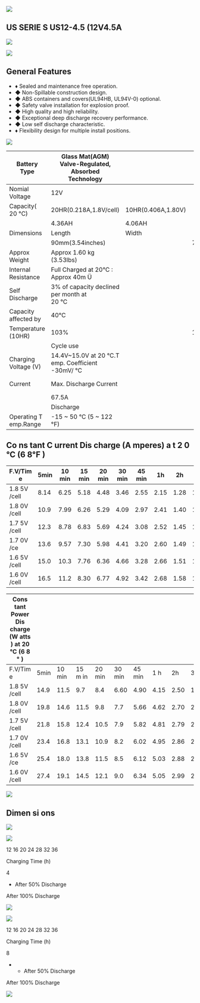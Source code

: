 ![](_page_0_Picture_0.jpeg)

## US SERIE S US12-4.5 (12V4.5A

![](_page_0_Picture_2.jpeg)

![](_page_0_Picture_3.jpeg)

## General Features

- ♦ Sealed and maintenance free operation.
- ◆ Non-Spillable construction design.
- ◆ ABS containers and covers(UL94HB, UL94V-0) optional.
- ◆ Safety valve installation for explosion proof.
- ◆ High quality and high reliability.
- ◆ Exceptional deep discharge recovery performance.
- ◆ Low self discharge characteristic.
- ♦ Flexibility design for multiple install positions.

![](_page_0_Picture_13.jpeg)

| Battery Type          | Glass Mat(AGM)<br>Valve-Regulated, Absorbed<br>Technology |                    |                  |                                                    |                    |                  |  |  |  |  |  |
|-----------------------|-----------------------------------------------------------|--------------------|------------------|----------------------------------------------------|--------------------|------------------|--|--|--|--|--|
| Nomial Voltage        | 12V                                                       |                    |                  |                                                    |                    |                  |  |  |  |  |  |
| Capacity( 20 °C)      | 20HR(0.218A,1.8V/cell)                                    | 10HR(0.406A,1.80V) |                  | 5HR(0.734A,1.75V)                                  |                    | 1HR(2.68A,1.60V) |  |  |  |  |  |
|                       | 4.36AH                                                    | 4.06AH             |                  | 3.67AH                                             |                    | 2.68AH           |  |  |  |  |  |
| Dimensions            | Length                                                    | Width              |                  | Height                                             |                    | Total Height     |  |  |  |  |  |
|                       | 90mm(3.54inches)                                          |                    | 70mm(2.76inches) | 101mm(3.98inches)                                  |                    | 107mm(4.21inch)  |  |  |  |  |  |
| Approx Weight         | Approx 1.60 kg (3.53lbs)                                  |                    |                  |                                                    |                    |                  |  |  |  |  |  |
| Internal Resistance   | Full Charged at 20°C : Approx 40m   Ü                     |                    |                  |                                                    |                    |                  |  |  |  |  |  |
| Self Discharge        | 3%  of capacity declined per month at<br>20 °C            |                    |                  |                                                    |                    |                  |  |  |  |  |  |
| Capacity affected by  | 40°C                                                      |                    |                  | 0°C                                                |                    | -15°C            |  |  |  |  |  |
| Temperature (10HR)    | 103%                                                      |                    | 100%             | 86%                                                |                    | 65%              |  |  |  |  |  |
|                       | Cycle use                                                 |                    |                  | Float use                                          |                    |                  |  |  |  |  |  |
| Charging Voltage (V)  | 14.4V~15.0V at 20 °C.T emp. Coefficient -30mV/ °C         |                    |                  | 13.5V~13.8V at 20 °C.Temp. Coefficient (-20mV/ °C) |                    |                  |  |  |  |  |  |
| Current               | Max. Discharge Current                                    |                    |                  | Initial Charging Current                           |                    |                  |  |  |  |  |  |
|                       | 67.5A                                                     |                    |                  | Less than 1.35A                                    |                    |                  |  |  |  |  |  |
|                       | Discharge                                                 |                    |                  | Charging                                           |                    | Storage          |  |  |  |  |  |
| Operating T emp.Range | -15 ~ 50 °C (5 ~ 122 °F)                                  |                    |                  | 0~40°C (32 ~ 104°F)                                | -15~40°C (5~104°F) |                  |  |  |  |  |  |

## Co ns tant C urrent Dis charge (A mperes) a t 2 0 °C (6 8°F )

| F.V/Tim e    | 5min | 10 min | 15 min | 20 min | 30 min | 45 min | 1h   | 2h   | 3h   | 4h    | 5h    | 6h    | 8h    | 10h   | 20h   |
|--------------|------|--------|--------|--------|--------|--------|------|------|------|-------|-------|-------|-------|-------|-------|
| 1.8 5V /cell | 8.14 | 6.25   | 5.18   | 4.48   | 3.46   | 2.55   | 2.15 | 1.28 | 1.01 | 0.817 | 0.667 | 0.584 | 0.471 | 0.394 | 0.216 |
| 1.8 0V /cell | 10.9 | 7.99   | 6.26   | 5.29   | 4.09   | 2.97   | 2.41 | 1.40 | 1.08 | 0.873 | 0.715 | 0.627 | 0.500 | 0.406 | 0.218 |
| 1.7 5V /cell | 12.3 | 8.78   | 6.83   | 5.69   | 4.24   | 3.08   | 2.52 | 1.45 | 1.10 | 0.892 | 0.734 | 0.644 | 0.509 | 0.417 | 0.220 |
| 1.7 0V /ce   | 13.6 | 9.57   | 7.30   | 5.98   | 4.41   | 3.20   | 2.60 | 1.49 | 1.13 | 0.916 | 0.753 | 0.657 | 0.516 | 0.425 | 0.224 |
| 1.6 5V /cell | 15.0 | 10.3   | 7.76   | 6.36   | 4.66   | 3.28   | 2.66 | 1.51 | 1.18 | 0.947 | 0.774 | 0.672 | 0.524 | 0.434 | 0.227 |
| 1.6 0V /cell | 16.5 | 11.2   | 8.30   | 6.77   | 4.92   | 3.42   | 2.68 | 1.58 | 1.22 | 0.977 | 0.799 | 0.686 | 0.529 | 0.439 | 0.229 |

| Cons tant Power Dis charge (W atts ) at 20 °C (6 8 ° ) |      |        |         |        |        |        |      |      |      |      |      |      |      |       |       |
|--------------------------------------------------------|------|--------|---------|--------|--------|--------|------|------|------|------|------|------|------|-------|-------|
| F.V/Tim e                                              | 5min | 10 min | 15 m in | 20 min | 30 min | 45 min | 1 h  | 2h   | 3h   | 4h   | 5h   | 6h   | 8h   | 10 h  | 20h   |
| 1.8 5V /cell                                           | 14.9 | 11.5   | 9.7     | 8.4    | 6.60   | 4.90   | 4.15 | 2.50 | 1.96 | 1.60 | 1.31 | 1.15 | 0.93 | 0.779 | 0.428 |
| 1.8 0V /cell                                           | 19.8 | 14.6   | 11.5    | 9.8    | 7.7    | 5.66   | 4.62 | 2.70 | 2.10 | 1.70 | 1.40 | 1.23 | 0.98 | 0.802 | 0.432 |
| 1.7 5V /cell                                           | 21.8 | 15.8   | 12.4    | 10.5   | 7.9    | 5.82   | 4.81 | 2.79 | 2.13 | 1.73 | 1.43 | 1.26 | 1.00 | 0.823 | 0.435 |
| 1.7 0V /cell                                           | 23.4 | 16.8   | 13.1    | 10.9   | 8.2    | 6.02   | 4.95 | 2.86 | 2.18 | 1.77 | 1.46 | 1.28 | 1.01 | 0.838 | 0.443 |
| 1.6 5V /ce                                             | 25.4 | 18.0   | 13.8    | 11.5   | 8.5    | 6.12   | 5.03 | 2.88 | 2.27 | 1.83 | 1.50 | 1.31 | 1.03 | 0.854 | 0.448 |
| 1.6 0V /cell                                           | 27.4 | 19.1   | 14.5    | 12.1   | 9.0    | 6.34   | 5.05 | 2.99 | 2.32 | 1.88 | 1.54 | 1.33 | 1.03 | 0.862 | 0.450 |

![](_page_0_Picture_18.jpeg)

## Dimen si ons

![](_page_1_Figure_1.jpeg)

![](_page_1_Figure_2.jpeg)

12 16 20 24 28 32 36

Charging Time (h)

4

- After 50% Discharge

After 100% Discharge

![](_page_1_Figure_3.jpeg)

![](_page_1_Figure_4.jpeg)

12 16 20 24 28 32 36

Charging Time (h)

8

- - After 50% Discharge

After 100% Discharge

![](_page_1_Figure_5.jpeg)